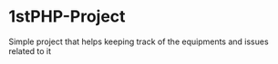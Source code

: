 # 1stPHP-Project
Simple project that helps keeping track of the equipments and issues related to it
